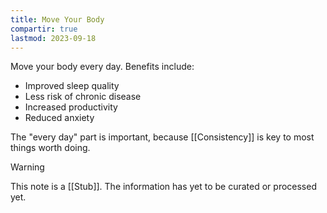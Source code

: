 ```yaml
---
title: Move Your Body
compartir: true
lastmod: 2023-09-18
---
```

Move your body every day. Benefits include:

* Improved sleep quality
* Less risk of chronic disease
* Increased productivity
* Reduced anxiety

The "every day" part is important, because [[Consistency]] is key to most things worth doing.

> [!warning]
> 
> This note is a [[Stub]]. The information has yet to be curated or processed yet.
